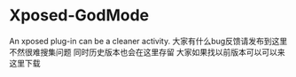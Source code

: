 # Xposed-GodMode
An xposed plug-in can be a cleaner activity.
大家有什么bug反馈请发布到这里 不然很难搜集问题 同时历史版本也会在这里存留 大家如果找以前版本可以可以来这里下载
